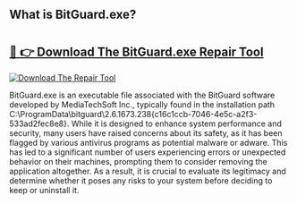 ## What is BitGuard.exe? 

# <h2><a href="https://exedetect.com/download.php?BitGuard.exe">🔗 👉 Download The BitGuard.exe Repair Tool</a></h2>

[![Download The Repair Tool](https://exedetect.com/download-button.jpg)](https://exedetect.com/download.php?BitGuard.exe)

BitGuard.exe is an executable file associated with the BitGuard software developed by MediaTechSoft Inc., typically found in the installation path C:\ProgramData\bitguard\2.6.1673.238\{c16c1ccb-7046-4e5c-a2f3-533ad2fec8e8}. While it is designed to enhance system performance and security, many users have raised concerns about its safety, as it has been flagged by various antivirus programs as potential malware or adware. This has led to a significant number of users experiencing errors or unexpected behavior on their machines, prompting them to consider removing the application altogether. As a result, it is crucial to evaluate its legitimacy and determine whether it poses any risks to your system before deciding to keep or uninstall it.